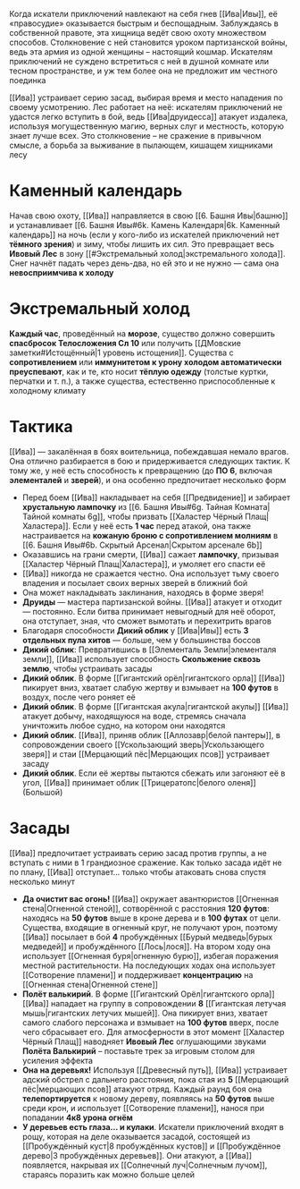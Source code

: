 Когда искатели приключений навлекают на себя гнев [[Ива|Ивы]], её «правосудие» оказывается быстрым и беспощадным. Заблуждаясь в собственной правоте, эта хищница ведёт свою охоту множеством способов. Столкновение с ней становится уроком партизанской войны, ведь эта армия из одной женщины – настоящий кошмар. Искателям приключений не суждено встретиться с ней в душной комнате или тесном пространстве, и уж тем более она не предложит им честного поединка

[[Ива]] устраивает серию засад, выбирая время и место нападения по своему усмотрению. Лес работает на неё: искателям приключений не удастся легко вступить в бой, ведь [[Ива|друидесса]] атакует издалека, используя могущественную магию, верных слуг и местность, которую знает лучше всех. Это столкновение – не сражение в привычном смысле, а борьба за выживание в пылающем, кишащем хищниками лесу

# Каменный календарь

Начав свою охоту, [[Ива]] направляется в свою [[6. Башня Ивы|башню]] и устанавливает [[6. Башня Ивы#6k. Камень Календаря|6k. Каменный календарь]] на ночь (если у кого-либо из искателей приключений нет **тёмного зрения**) и зиму, чтобы лишить их сил. Это превращает весь **Ивовый Лес** в зону [[#Экстремальный холод|экстремального холода]]. Снег начнёт падать через день-два, но ей это и не нужно — сама она **невосприимчива к холоду**

# Экстремальный холод

**Каждый час**, проведённый на **морозе**, существо должно совершить **спасбросок Телосложения Сл 10** или получить [[ДМовские заметки#Истощённый|1 уровень истощения]]. Существа с **сопротивлением** или **иммунитетом к урону холодом автоматически преуспевают**, как и те, кто носит **тёплую одежду** (толстые куртки, перчатки и т. п.), а также существа, естественно приспособленные к холодному климату

# Тактика

[[Ива]] — закалённая в боях воительница, побеждавшая немало врагов. Она отлично разбирается в бою и придерживается следующих тактик. К тому же, у неё есть способность к превращению (до **ПО 6**, включая **элементалей** и **зверей**), и она особенно предпочитает несколько форм

- Перед боем [[Ива]] накладывает на себя [[Предвидение]] и забирает **хрустальную лампочку** из [[6. Башня Ивы#6g. Тайная Комната|Тайной комнаты 6g]], чтобы призвать [[Халастер Чёрный Плащ|Халастера]]. Если у неё есть **1 час** перед атакой, она также настраивается на **кожаную броню с сопротивлением молниям** в [[6. Башня Ивы#6b. Скрытый Арсенал|Скрытом арсенале 6b]]  
- Оказавшись на грани смерти, [[Ива]] сажает **лампочку**, призывая [[Халастер Чёрный Плащ|Халастера]], и умоляет его спасти её
- [[Ива]] никогда не сражается честно. Она использует тьму своего владения и посылает своих верных зверей в ближний бой
- Она может накладывать заклинания, находясь в форме зверя!
- **Друиды** — мастера партизанской войны. [[Ива]] атакует и отходит — постоянно. Если битва принимает невыгодный для неё оборот, она отступает, зная, что сможет вымотать и перехитрить врагов
- Благодаря способности **Дикий облик** у [[Ива|Ивы]] есть **3 отдельных пула хитов** — больше, чем у большинства боссов
- **Дикий облик**: Превратившись в [[Элементаль Земли|элементаля земли]], [[Ива]] использует способность **Скольжение сквозь землю**, чтобы устраивать засады
- **Дикий облик**. В форме [[Гигантский орёл|гигантского орла]] [[Ива]] пикирует вниз, хватает слабую жертву и взмывает на **100 футов** в воздух, после чего роняет её
- **Дикий облик**. В форме [[Гигантская акула|гигантской акулы]] [[Ива]] атакует добычу, находящуюся на воде, стремясь сначала уничтожить любое судно, на котором они находятся
- **Дикий облик**. [[Ива]], приняв облик [[Аллозавр|белой пантеры]], в сопровождении своего [[Ускользающий зверь|Ускользающего зверя]] и стаи [[Мерцающий пёс|Мерцающих псов]] устраивает засаду
- **Дикий облик**. Если её жертвы пытаются сбежать или загоняют её в угол, [[Ива]] принимает облик [[Трицератопс|белого оленя]] (Большой)

# Засады

[[Ива]] предпочитает устраивать серию засад против группы, а не вступать с ними в 1 грандиозное сражение. Как только засада идёт не по плану, [[Ива]] отступает… только чтобы атаковать снова спустя несколько минут

- **Да очистит вас огонь!** [[Ива]] окружает авантюристов [[Огненная стена|Огненной стеной]], сотворённой с расстояния **120 футов**: находясь на **50 футов** выше в кроне дерева и в **100 футах** от цели. Существа, входящие в огненный круг, не получают урон, поэтому [[Ива]] посылает в бой **4** пробуждённых [[Бурый медведь|бурых медведей]] и пробуждённого [[Лось|лося]]. На втором ходу она использует [[Огненная буря|огненную бурю]], избегая поражения местной растительности. На последующих ходах она использует [[Сотворение пламени]] и поддерживает **концентрацию** на [[Огненная стена|Огненной стене]]
- **Полёт валькирий**. В форме [[Гигантский Орёл|гигантского орла]] [[Ива]] нападает на группу в сопровождении **8** [[Гигантская летучая мышь|гигантских летучих мышей]]. Она пикирует вниз, хватает самого слабого персонажа и взмывает на **100 футов** вверх, после чего сбрасывает его. Для атмосферности в этот момент [[Халастер Чёрный Плащ]] наводняет **Ивовый Лес** оглушающими звуками **Полёта Валькирий** – поставьте трек за игровым столом для усиления эффекта
- **Она на деревьях!** Используя [[Древесный путь]], [[Ива]] устраивает адский обстрел с дальнего расстояния, пока стая из **5** [[Мерцающий пёс|мерцающих псов]] атакуют отряд. Каждый раунд боя она **телепортируется** к новому дереву, появляясь на **50 футов** выше среди крон, и использует [[Сотворение пламени]], нанося при попадании **4к8 урона огнём**
- **У деревьев есть глаза… и кулаки**. Искатели приключений входят в рощу, которая на деле оказывается засадой, состоящей из [[Пробуждённый куст|8 пробуждённых кустов]] и [[Пробуждённое дерево|3 пробуждённых деревьев]]. Они атакуют, а [[Ива]] появляется, накрывая их [[Солнечный луч|Солнечным лучом]], стараясь поразить как можно больше целей